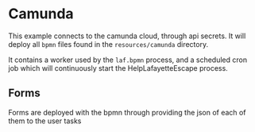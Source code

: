 # Camunda

This example connects to the camunda cloud, through api secrets. It will deploy all `bpmn` files found in the `resources/camunda` directory.

It contains a worker used by the `laf.bpmn` process, and a scheduled cron job which will continuously start the HelpLafayetteEscape process.

## Forms

Forms are deployed with the bpmn through providing the json of each of them to the user tasks
